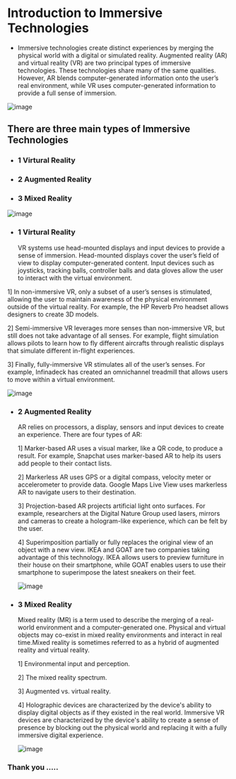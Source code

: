 #   Introduction to Immersive Technologies
- Immersive technologies create distinct experiences by merging the physical world with a digital or simulated reality. Augmented reality (AR) and virtual reality (VR) are two principal types of immersive technologies. These technologies share many of the same qualities. However, AR blends computer-generated information onto the user’s real environment, while VR uses computer-generated information to provide a full sense of immersion.
 
 ![image](https://user-images.githubusercontent.com/86178940/193538757-37522bcb-29d3-4a23-b0eb-0750c81b2e58.png)
 
## There are three main types of Immersive Technologies
- ### 1 Virtural Reality
- ### 2 Augmented Reality
- ### 3 Mixed Reality
![image](https://user-images.githubusercontent.com/86178940/193540769-6675106b-9e99-4bf1-9b85-1f85c6337462.png)
- ### 1 Virtural Reality
     VR systems use head-mounted displays and input devices to provide a sense of immersion. Head-mounted displays cover the user’s field of view to display computer-generated content. Input devices such as joysticks, tracking balls, controller balls and data gloves allow the user to interact with the virtual environment.
     
 1] In non-immersive VR, only a subset of a user’s senses is stimulated, allowing the user to maintain awareness of the physical environment outside of the virtual reality. For example, the HP Reverb Pro headset allows designers to create 3D models. 
 
 2] Semi-immersive VR leverages more senses than non-immersive VR, but still does not take advantage of all senses. For example, flight simulation allows pilots to learn how to fly different aircrafts through realistic displays that simulate different in-flight experiences.
 
 3] Finally, fully-immersive VR stimulates all of the user’s senses. For example, Infinadeck has created an omnichannel treadmill that allows users to move within a virtual environment.
 
 ![image](https://user-images.githubusercontent.com/86178940/193544045-0b22aa41-28a2-4bfb-97e8-466f87a6d081.png)

- ### 2 Augmented Reality
   AR relies on processors, a display, sensors and input devices to create an experience. There are four types of AR:
   
   1] Marker-based AR uses a visual marker, like a QR code, to produce a result. For example, Snapchat uses marker-based AR to help its users add people to their contact lists.
   
   2] Markerless AR uses GPS or a digital compass, velocity meter or accelerometer to provide data. Google Maps Live View uses markerless AR to navigate users to their destination.
   
   3] Projection-based AR projects artificial light onto surfaces. For example, researchers at the Digital Nature Group used lasers, mirrors and cameras to create a hologram-like experience, which can be felt by the user. 
   
   4] Superimposition partially or fully replaces the original view of an object with a new view. IKEA and GOAT are two companies taking advantage of this technology. IKEA allows users to preview furniture in their house on their smartphone, while GOAT enables users to use their smartphone to superimpose the latest sneakers on their feet.
   
   ![image](https://user-images.githubusercontent.com/86178940/193545033-77aa7fdb-01ca-48db-93f1-b30cf894e7b4.png)
   
- ### 3 Mixed Reality
    Mixed reality (MR) is a term used to describe the merging of a real-world environment and a computer-generated one. Physical and virtual objects may co-exist in mixed reality environments and interact in real time.Mixed reality is sometimes referred to as a hybrid of augmented reality and virtual reality. 
    
    1] Environmental input and perception.
    
    2] The mixed reality spectrum.
    
    3] Augmented vs. virtual reality.
    
    4] Holographic devices are characterized by the device's ability to display digital objects as if they existed in the real world.
Immersive VR devices are characterized by the device's ability to create a sense of presence by blocking out the physical world and replacing it with a fully immersive digital experience.

    ![image](https://user-images.githubusercontent.com/86178940/193547274-ead54af7-3ff0-40fe-998a-a327f33362be.png)
    
### Thank you .....
    
   
